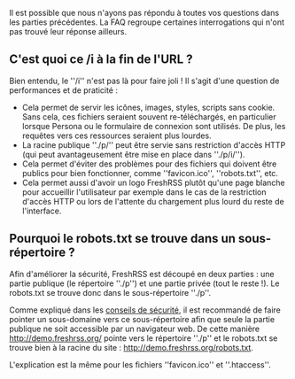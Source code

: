 Il est possible que nous n'ayons pas répondu à toutes vos questions dans les parties précédentes. La FAQ regroupe certaines interrogations qui n'ont pas trouvé leur réponse ailleurs.

## C'est quoi ce /i à la fin de l'URL ?

Bien entendu, le ''/i'' n'est pas là pour faire joli ! Il s'agit d'une question de performances et de praticité :

* Cela permet de servir les icônes, images, styles, scripts sans cookie. Sans cela, ces fichiers seraient souvent re-téléchargés, en particulier lorsque Persona ou le formulaire de connexion sont utilisés. De plus, les requêtes vers ces ressources seraient plus lourdes.
* La racine publique ''./p/'' peut être servie sans restriction d'accès HTTP (qui peut avantageusement être mise en place dans ''./p/i/'').
* Cela permet d'éviter des problèmes pour des fichiers qui doivent être publics pour bien fonctionner, comme ''favicon.ico'', ''robots.txt'', etc.
* Cela permet aussi d'avoir un logo FreshRSS plutôt qu'une page blanche pour accueillir l'utilisateur par exemple dans le cas de la restriction d'accès HTTP ou lors de l'attente du chargement plus lourd du reste de l'interface.

## Pourquoi le robots.txt se trouve dans un sous-répertoire ?

Afin d'améliorer la sécurité, FreshRSS est découpé en deux parties : une partie publique (le répertoire ''./p'') et une partie privée (tout le reste !). Le robots.txt se trouve donc dans le sous-répertoire ''./p''.

Comme expliqué dans les [conseils de sécurité](fr/users/installation/security), il est recommandé de faire pointer un sous-domaine vers ce sous-répertoire afin que seule la partie publique ne soit accessible par un navigateur web. De cette manière http://demo.freshrss.org/ pointe vers le répertoire ''./p'' et le robots.txt se trouve bien à la racine du site : http://demo.freshrss.org/robots.txt.

L'explication est la même pour les fichiers ''favicon.ico'' et ''.htaccess''.
